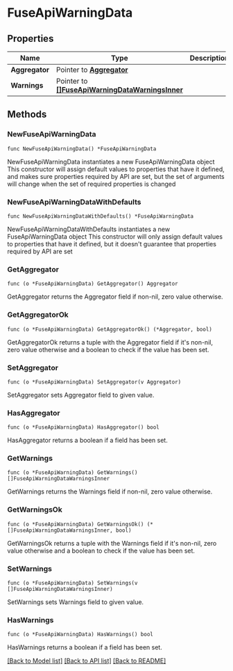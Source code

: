 # FuseApiWarningData

## Properties

Name | Type | Description | Notes
------------ | ------------- | ------------- | -------------
**Aggregator** | Pointer to [**Aggregator**](Aggregator.md) |  | [optional] 
**Warnings** | Pointer to [**[]FuseApiWarningDataWarningsInner**](FuseApiWarningDataWarningsInner.md) |  | [optional] 

## Methods

### NewFuseApiWarningData

`func NewFuseApiWarningData() *FuseApiWarningData`

NewFuseApiWarningData instantiates a new FuseApiWarningData object
This constructor will assign default values to properties that have it defined,
and makes sure properties required by API are set, but the set of arguments
will change when the set of required properties is changed

### NewFuseApiWarningDataWithDefaults

`func NewFuseApiWarningDataWithDefaults() *FuseApiWarningData`

NewFuseApiWarningDataWithDefaults instantiates a new FuseApiWarningData object
This constructor will only assign default values to properties that have it defined,
but it doesn't guarantee that properties required by API are set

### GetAggregator

`func (o *FuseApiWarningData) GetAggregator() Aggregator`

GetAggregator returns the Aggregator field if non-nil, zero value otherwise.

### GetAggregatorOk

`func (o *FuseApiWarningData) GetAggregatorOk() (*Aggregator, bool)`

GetAggregatorOk returns a tuple with the Aggregator field if it's non-nil, zero value otherwise
and a boolean to check if the value has been set.

### SetAggregator

`func (o *FuseApiWarningData) SetAggregator(v Aggregator)`

SetAggregator sets Aggregator field to given value.

### HasAggregator

`func (o *FuseApiWarningData) HasAggregator() bool`

HasAggregator returns a boolean if a field has been set.

### GetWarnings

`func (o *FuseApiWarningData) GetWarnings() []FuseApiWarningDataWarningsInner`

GetWarnings returns the Warnings field if non-nil, zero value otherwise.

### GetWarningsOk

`func (o *FuseApiWarningData) GetWarningsOk() (*[]FuseApiWarningDataWarningsInner, bool)`

GetWarningsOk returns a tuple with the Warnings field if it's non-nil, zero value otherwise
and a boolean to check if the value has been set.

### SetWarnings

`func (o *FuseApiWarningData) SetWarnings(v []FuseApiWarningDataWarningsInner)`

SetWarnings sets Warnings field to given value.

### HasWarnings

`func (o *FuseApiWarningData) HasWarnings() bool`

HasWarnings returns a boolean if a field has been set.


[[Back to Model list]](../README.md#documentation-for-models) [[Back to API list]](../README.md#documentation-for-api-endpoints) [[Back to README]](../README.md)


